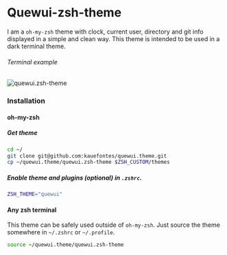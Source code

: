 # Quewui-zsh-theme

I am a `oh-my-zsh` theme with clock, current user, directory and git info displayed in a simple and clean way. This theme is intended to be used in a dark terminal theme.

###### Terminal example
![quewui.zsh-theme](https://raw.githubusercontent.com/kauefontes/quewui.theme/assets/example.PNG)  

### Installation
#### oh-my-zsh
##### Get theme
```sh
cd ~/
git clone git@github.com:kauefontes/quewui.theme.git
cp ~/quewui.theme/quewui.zsh-theme $ZSH_CUSTOM/themes
```
##### Enable theme and plugins (optional) in `.zshrc`.
```sh
ZSH_THEME="quewui"
```

#### Any zsh terminal 
This theme can be safely used outside of `oh-my-zsh`. Just source the theme somewhere in `~/.zshrc` or `~/.profile`.
```sh
source ~/quewui.theme/quewui.zsh-theme
```
